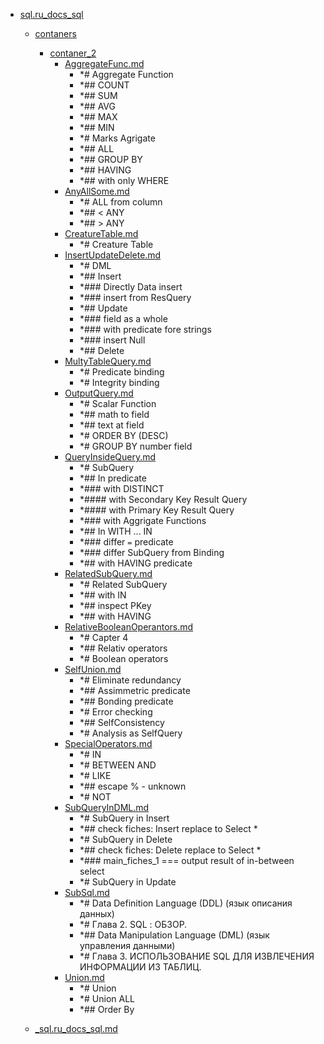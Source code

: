 - <a href = "E:\Node_projects\Node_Way\NBase\_Md\_Index\__Closer\_DB\_SQL\sql.ru_docs_sql\cat.sql.ru_docs_sql\dir.sql.ru_docs_sql.md">sql.ru_docs_sql</a>
    - <a href = "E:\Node_projects\Node_Way\NBase\_Md\_Index\__Closer\_DB\_SQL\sql.ru_docs_sql\contaners\cat.contaners\dir.contaners.md">contaners</a>
        - <a href = "E:\Node_projects\Node_Way\NBase\_Md\_Index\__Closer\_DB\_SQL\sql.ru_docs_sql\contaners\contaner_2\cat.contaner_2\dir.contaner_2.md">contaner_2</a>
            - <a href = "E:\Node_projects\Node_Way\NBase\_Md\_Index\__Closer\_DB\_SQL\sql.ru_docs_sql\contaners\contaner_2\AggregateFunc.md">AggregateFunc.md</a>
                - *# Aggregate Function
                - *## COUNT 
                - *## SUM
                - *## AVG
                - *## MAX
                - *## MIN
                - *# Marks Agrigate
                - *## ALL 
                - *## GROUP BY
                - *## HAVING
                - *## with only WHERE
            - <a href = "E:\Node_projects\Node_Way\NBase\_Md\_Index\__Closer\_DB\_SQL\sql.ru_docs_sql\contaners\contaner_2\AnyAllSome.md">AnyAllSome.md</a>
                - *# ALL from column
                - *## < ANY 
                - *## > ANY
            - <a href = "E:\Node_projects\Node_Way\NBase\_Md\_Index\__Closer\_DB\_SQL\sql.ru_docs_sql\contaners\contaner_2\CreatureTable.md">CreatureTable.md</a>
                - *# Creature Table
            - <a href = "E:\Node_projects\Node_Way\NBase\_Md\_Index\__Closer\_DB\_SQL\sql.ru_docs_sql\contaners\contaner_2\InsertUpdateDelete.md">InsertUpdateDelete.md</a>
                - *# DML
                - *## Insert
                - *### Directly Data insert
                - *### insert from ResQuery
                - *## Update
                - *### field as a whole
                - *### with predicate fore strings
                - *### insert Null
                - *## Delete
            - <a href = "E:\Node_projects\Node_Way\NBase\_Md\_Index\__Closer\_DB\_SQL\sql.ru_docs_sql\contaners\contaner_2\MultyTableQuery.md">MultyTableQuery.md</a>
                - *# Predicate binding
                - *# Integrity binding
            - <a href = "E:\Node_projects\Node_Way\NBase\_Md\_Index\__Closer\_DB\_SQL\sql.ru_docs_sql\contaners\contaner_2\OutputQuery.md">OutputQuery.md</a>
                - *# Scalar Function
                - *## math to field
                - *## text at field
                - *# ORDER BY (DESC)
                - *# GROUP BY number field
            - <a href = "E:\Node_projects\Node_Way\NBase\_Md\_Index\__Closer\_DB\_SQL\sql.ru_docs_sql\contaners\contaner_2\QueryInsideQuery.md">QueryInsideQuery.md</a>
                - *# SubQuery
                - *## In predicate
                - *### with DISTINCT
                - *#### with Secondary Key Result Query
                - *#### with Primary Key Result Query
                - *### with Aggrigate Functions
                - *## In WITH ... IN 
                - *### differ `=` predicate
                - *### differ SubQuery from Binding
                - *## with HAVING predicate
            - <a href = "E:\Node_projects\Node_Way\NBase\_Md\_Index\__Closer\_DB\_SQL\sql.ru_docs_sql\contaners\contaner_2\RelatedSubQuery.md">RelatedSubQuery.md</a>
                - *# Related SubQuery 
                - *## with IN
                - *## inspect PKey
                - *## with HAVING
            - <a href = "E:\Node_projects\Node_Way\NBase\_Md\_Index\__Closer\_DB\_SQL\sql.ru_docs_sql\contaners\contaner_2\RelativeBooleanOperantors.md">RelativeBooleanOperantors.md</a>
                - *# Capter 4
                - *## Relativ operators
                - *# Boolean operators
            - <a href = "E:\Node_projects\Node_Way\NBase\_Md\_Index\__Closer\_DB\_SQL\sql.ru_docs_sql\contaners\contaner_2\SelfUnion.md">SelfUnion.md</a>
                - *# Eliminate redundancy
                - *## Assimmetric predicate
                - *## Bonding predicate
                - *# Error checking
                - *## SelfConsistency
                - *# Analysis as SelfQuery
            - <a href = "E:\Node_projects\Node_Way\NBase\_Md\_Index\__Closer\_DB\_SQL\sql.ru_docs_sql\contaners\contaner_2\SpecialOperators.md">SpecialOperators.md</a>
                - *# IN 
                - *# BETWEEN AND
                - *# LIKE
                - *##   escape % - unknown
                - *# NOT 
            - <a href = "E:\Node_projects\Node_Way\NBase\_Md\_Index\__Closer\_DB\_SQL\sql.ru_docs_sql\contaners\contaner_2\SubQueryInDML.md">SubQueryInDML.md</a>
                - *# SubQuery in Insert
                - *## check fiches: Insert replace to Select * 
                - *# SubQuery in Delete
                - *## check fiches: Delete replace to Select *
                - *### main_fiches_1 === output result of in-between select
                - *# SubQuery in Update
            - <a href = "E:\Node_projects\Node_Way\NBase\_Md\_Index\__Closer\_DB\_SQL\sql.ru_docs_sql\contaners\contaner_2\SubSql.md">SubSql.md</a>
                - *# Data Definition Language (DDL) (язык описания данных) 
                - *# Глава 2. SQL : ОБЗОР.
                - *## Data Manipulation Language (DML) (язык управления данными)
                - *# Глава 3. ИСПОЛЬЗОВАНИЕ SQL ДЛЯ ИЗВЛЕЧЕНИЯ ИНФОРМАЦИИ ИЗ ТАБЛИЦ.
            - <a href = "E:\Node_projects\Node_Way\NBase\_Md\_Index\__Closer\_DB\_SQL\sql.ru_docs_sql\contaners\contaner_2\Union.md">Union.md</a>
                - *# Union
                - *# Union ALL
                - *## Order By 
        
    
    - <a href = "E:\Node_projects\Node_Way\NBase\_Md\_Index\__Closer\_DB\_SQL\sql.ru_docs_sql\_sql.ru_docs_sql.md">_sql.ru_docs_sql.md</a>

